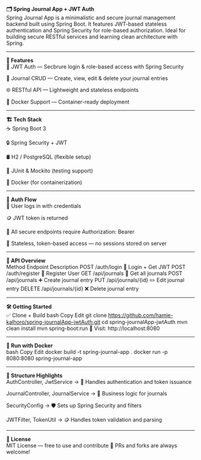 **🗂️ Spring Journal App + JWT Auth**<br>
Spring Journal App is a minimalistic and secure journal management backend built using Spring Boot.
It features JWT-based stateless authentication and Spring Security for role-based authorization.
Ideal for building secure RESTful services and learning clean architecture with Spring.

---

**🚀 Features**<br>
🔐 JWT Auth — Secbrure login & role-based access with Spring Security

📓 Journal CRUD — Create, view, edit & delete your journal entries

🌐 RESTful API — Lightweight and stateless endpoints

🐳 Docker Support — Container-ready deployment

---

**🏗️ Tech Stack**<br>
☕ Spring Boot 3

🔒 Spring Security + JWT

🛢️ H2 / PostgreSQL (flexible setup)

🧪 JUnit & Mockito (testing support)

🐳 Docker (for containerization)

---

**🔐 Auth Flow**<br>
👤 User logs in with credentials

🪙 JWT token is returned

🔐 All secure endpoints require Authorization: Bearer <token>

🔄 Stateless, token-based access — no sessions stored on server

---

**🧭 API Overview**<br>
Method	Endpoint	Description
POST	/auth/login	🔐 Login + Get JWT
POST	/auth/register	🧾 Register User
GET	/api/journals	📓 Get all journals
POST	/api/journals	➕ Create journal entry
PUT	/api/journals/{id}	✏️ Edit journal entry
DELETE	/api/journals/{id}	❌ Delete journal entry

---

**🛠️ Getting Started**<br>
✅ Clone + Build
bash
Copy
Edit
git clone https://github.com/hamie-kalhoro/spring-journalApp-jwtAuth.git
cd spring-journalApp-jwtAuth
mvn clean install
mvn spring-boot:run
🔗 Visit: http://localhost:8080

---

**🐳 Run with Docker**<br>
bash
Copy
Edit
docker build -t spring-journal-app .
docker run -p 8080:8080 spring-journal-app

---

**📁 Structure Highlights**<br>
AuthController, JwtService → 🔐 Handles authentication and token issuance

JournalController, JournalService → 📓 Business logic for journals

SecurityConfig → 🛡️ Sets up Spring Security and filters

JWTFilter, TokenUtil → 🪙 Handles token validation and parsing

---

**📜 License**<br>
MIT License — free to use and contribute 🤝
PRs and forks are always welcome!
